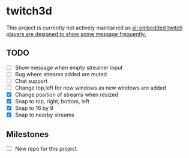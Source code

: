 # twitch3d

This project is currently not actively maintained as [all embedded twitch players are designed to show some message frequently.](https://discuss.dev.twitch.tv/t/getting-a-message-on-my-embeds-that-goes-away-after-a-while/29592)

## TODO
- [ ] Show message when empty streamer input
- [ ] Bug where streams added are muted
- [ ] Chat support
- [ ] Change top,left for new windows as new windows are added
- [x] Change position of streams when resized
- [x] Snap to top, right, bottom, left
- [x] Snap to 16 by 9
- [x] Snap to nearby streams

## Milestones
- [ ] New repo for this project
